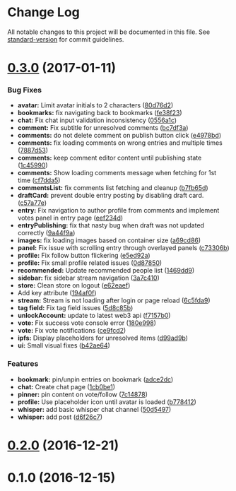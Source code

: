 # Change Log

All notable changes to this project will be documented in this file. See [standard-version](https://github.com/conventional-changelog/standard-version) for commit guidelines.

<a name="0.3.0"></a>
# [0.3.0](https://github.com/AkashaProject/node-app/compare/v0.2.0...v0.3.0) (2017-01-11)


### Bug Fixes

* **avatar:** Limit avatar initials to 2 characters ([80d76d2](https://github.com/AkashaProject/node-app/commit/80d76d2))
* **bookmarks:** fix navigating back to bookmarks ([fe38f23](https://github.com/AkashaProject/node-app/commit/fe38f23))
* **chat:** Fix chat input validation inconsistency ([0556a1c](https://github.com/AkashaProject/node-app/commit/0556a1c))
* **comment:** Fix subtitle for unresolved comments ([bc7df3a](https://github.com/AkashaProject/node-app/commit/bc7df3a))
* **comments:** do not delete comment on publish button click ([e4978bd](https://github.com/AkashaProject/node-app/commit/e4978bd))
* **comments:** fix loading comments on wrong entries and multiple times ([7887d53](https://github.com/AkashaProject/node-app/commit/7887d53))
* **comments:** keep comment editor content until publishing state ([1c45990](https://github.com/AkashaProject/node-app/commit/1c45990))
* **comments:** Show loading comments message when fetching for 1st time ([cf7dda5](https://github.com/AkashaProject/node-app/commit/cf7dda5))
* **commentsList:** fix comments list fetching and cleanup ([b7fb65d](https://github.com/AkashaProject/node-app/commit/b7fb65d))
* **draftCard:** prevent double entry posting by disabling draft card. ([c57a77e](https://github.com/AkashaProject/node-app/commit/c57a77e))
* **entry:** Fix navigation to author profile from comments and implement votes panel in entry page ([eef234d](https://github.com/AkashaProject/node-app/commit/eef234d))
* **entryPublishing:** fix that nasty bug when draft was not updated correctly ([9a44f9a](https://github.com/AkashaProject/node-app/commit/9a44f9a))
* **images:** fix loading images based on container size ([a69cd86](https://github.com/AkashaProject/node-app/commit/a69cd86))
* **panel:** Fix issue with scrolling entry through overlayed panels ([c73306b](https://github.com/AkashaProject/node-app/commit/c73306b))
* **profile:** Fix follow button flickering ([e5ed92a](https://github.com/AkashaProject/node-app/commit/e5ed92a))
* **profile:** Fix small profile related issues ([0d87850](https://github.com/AkashaProject/node-app/commit/0d87850))
* **recommended:** Update recommended people list ([1469dd9](https://github.com/AkashaProject/node-app/commit/1469dd9))
* **sidebar:** fix sidebar stream navigation ([3a7c410](https://github.com/AkashaProject/node-app/commit/3a7c410))
* **store:** Clean store on logout ([e62eaef](https://github.com/AkashaProject/node-app/commit/e62eaef))
* Add key attribute ([194af0f](https://github.com/AkashaProject/node-app/commit/194af0f))
* **stream:** Stream is not loading after login or page reload ([6c5fda9](https://github.com/AkashaProject/node-app/commit/6c5fda9))
* **tag field:** Fix tag field issues ([5d8c85b](https://github.com/AkashaProject/node-app/commit/5d8c85b))
* **unlockAccount:** update to latest web3 api ([f7157b0](https://github.com/AkashaProject/node-app/commit/f7157b0))
* **vote:** Fix success vote console error ([180e998](https://github.com/AkashaProject/node-app/commit/180e998))
* **vote:** Fix vote notifications ([ce9fcd2](https://github.com/AkashaProject/node-app/commit/ce9fcd2))
* **ipfs:** Display placeholders for unresolved items ([d99ad9b](https://github.com/AkashaProject/node-app/commit/d99ad9b))
* **ui:** Small visual fixes ([b42ae64](https://github.com/AkashaProject/node-app/commit/b42ae64))


### Features

* **bookmark:** pin/unpin entries on bookmark ([adce2dc](https://github.com/AkashaProject/node-app/commit/adce2dc))
* **chat:** Create chat page ([1cb0be1](https://github.com/AkashaProject/node-app/commit/1cb0be1))
* **pinner:** pin content on vote/follow ([7c14878](https://github.com/AkashaProject/node-app/commit/7c14878))
* **profile:** Use placeholder icon until avatar is loaded ([b778412](https://github.com/AkashaProject/node-app/commit/b778412))
* **whisper:** add basic whisper chat channel ([50d5497](https://github.com/AkashaProject/node-app/commit/50d5497))
* **whisper:** add post ([d6f26c7](https://github.com/AkashaProject/node-app/commit/d6f26c7))


<a name="0.2.0"></a>
# [0.2.0](https://github.com/AkashaProject/node-app/compare/v0.1.0...v0.2.0) (2016-12-21)

# 0.1.0 (2016-12-15)
